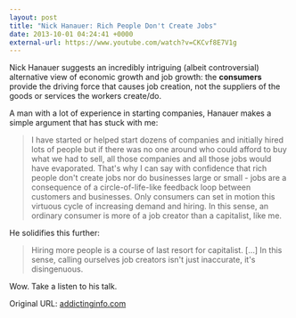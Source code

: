 ```yaml
---
layout: post
title: "Nick Hanauer: Rich People Don't Create Jobs"
date: 2013-10-01 04:24:41 +0000
external-url: https://www.youtube.com/watch?v=CKCvf8E7V1g
---
```


Nick Hanauer suggests an incredibly intriguing (albeit controversial)
alternative view of economic growth and job growth: the **consumers** provide
the driving force that causes job creation, not the suppliers of the goods or
services the workers create/do.

A man with a lot of experience in starting companies, Hanauer makes a simple
argument that has stuck with me:

> I have started or helped start dozens of companies and initially hired lots of
> people but if there was no one around who could afford to buy what we had to
> sell, all those companies and all those jobs would have evaporated. That's why
> I can say with confidence that rich people don't create jobs nor do businesses
> large or small - jobs are a consequence of a circle-of-life-like feedback loop
> between customers and businesses. Only consumers can set in motion this
> virtuous cycle of increasing demand and hiring. In this sense, an ordinary
> consumer is more of a job creator than a capitalist, like me.

He solidifies this further:

> Hiring more people is a course of last resort for capitalist. [...] In this
> sense, calling ourselves job creators isn't just inaccurate, it's
> disingenuous.

Wow. Take a listen to his talk.

Original URL: [addictinginfo.com](https://web.archive.org/web/20171016134049/https://addictinginfo.com/2013/05/11/banned-ted-talk-job-creator-myth/)
